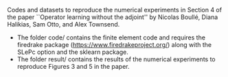Codes and datasets to reproduce the numerical experiments in Section 4 of the paper ``Operator learning without the adjoint'' by Nicolas Boullé, Diana Halikias, Sam Otto, and Alex Townsend.

- The folder code/ contains the finite element code and requires the firedrake package (https://www.firedrakeproject.org/) along with the SLePc option and the sklearn package.
- The folder result/ contains the results of the numerical experiments to reproduce Figures 3 and 5 in the paper.
